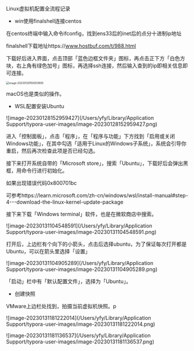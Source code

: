 Linux虚拟机配置全流程记录



- win使用finalshell连接centos

在centos终端中输入命令ifconfig，找到ens33后的inet后的点分十进制ip地址

finalshell下载地址https://www.hostbuf.com/t/988.html

下载好后进入界面，点击顶部「蓝色边框文件夹」图标，再点击正下方「白色方块，右上角有绿色加号」图标，再选择ssh连接，然后输入查到的ip即相关信息即可连接。

<img src="/Users/yfy/Library/Application Support/typora-user-images/image-20230128150003800.png" alt="image-20230128150003800" style="zoom:50%;" />

macOS也是类似的操作。



- WSL配置安装Ubuntu

![image-20230128152959427](/Users/yfy/Library/Application Support/typora-user-images/image-20230128152959427.png)

进入「控制面板」，点击「程序」，在「程序与功能」下方找到「启用或关闭Windows功能」，在其中勾选「适用于Linux的Windows子系统」，系统会引导你重启，然后再次检查此项是否已经勾选。



接下来打开系统自带的「Microsoft store」，搜索「Ubuntu」，下载好后会弹出黑框，用命令行进行初始化。

如果出现错误代码0x800701bc

可参考https://learn.microsoft.com/zh-cn/windows/wsl/install-manual#step-4---download-the-linux-kernel-update-package

接下来下载「Windows terminal」软件，也是在微软商店中搜索。

![image-20230131104548591](/Users/yfy/Library/Application Support/typora-user-images/image-20230131104548591.png)

打开后，上边栏有个向下的小箭头，点击后选择ubuntu，为了保证每次打开都是Ubuntu，可以在箭头里选择「设置」

![image-20230131104905289](/Users/yfy/Library/Application Support/typora-user-images/image-20230131104905289.png)

「启动」栏中有「默认配置文件」，选择为「Ubuntu」。



- 创建快照

VMware上边栏处找到，拍摄当前虚拟机快照。p

![image-20230131181222014](/Users/yfy/Library/Application Support/typora-user-images/image-20230131181222014.png)



![image-20230131181136537](/Users/yfy/Library/Application Support/typora-user-images/image-20230131181136537.png)
